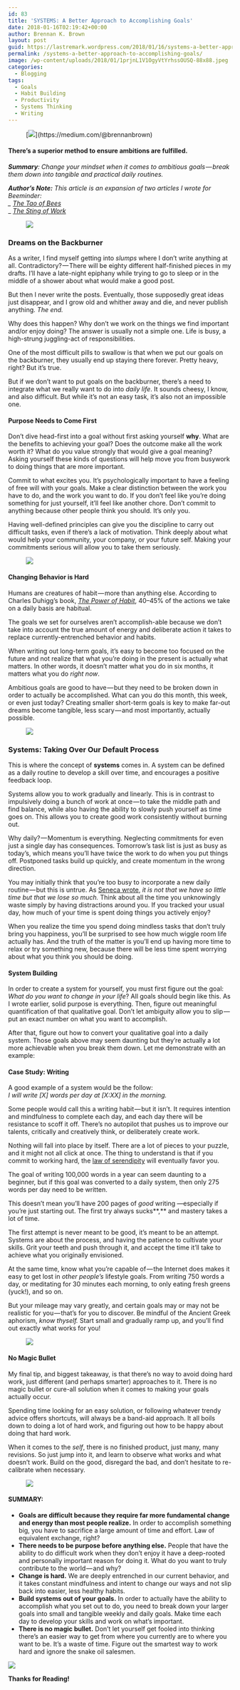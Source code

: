 ```yaml
---
id: 83
title: 'SYSTEMS: A Better Approach to Accomplishing Goals'
date: 2018-01-16T02:19:42+00:00
author: Brennan K. Brown
layout: post
guid: https://lastremark.wordpress.com/2018/01/16/systems-a-better-approach-to-accomplishing-goals/
permalink: /systems-a-better-approach-to-accomplishing-goals/
image: /wp-content/uploads/2018/01/1prjnL1V1OgyVtYrhssOUSQ-88x88.jpeg
categories:
  - Blogging
tags:
  - Goals
  - Habit Building
  - Productivity
  - Systems Thinking
  - Writing
---
```

<figure>[<img src="https://cdn-images-1.medium.com/max/800/1*75f3FyFy5_WnAC4joYEXJQ.png" data-width="4000" data-height="250" />](https://medium.com/@brennanbrown)</figure> 

#### There’s a superior method to ensure ambitions are fulfilled.

**_Summary_**_: Change your mindset when it comes to ambitious goals — break them down into tangible and practical daily routines._

**_Author’s Note:_** _This article is an expansion of two articles I wrote for Beeminder:  
_ <a href="https://blog.beeminder.com/tao/" target="_blank" rel="noopener noreferrer"><em>The Tao of Bees</em></a>_  
_ <a href="https://blog.beeminder.com/tao2/" target="_blank" rel="noopener noreferrer"><em>The Sting of Work</em></a><figure>

<img src="https://cdn-images-1.medium.com/max/800/1*89KCIhYz12DKDRbMNvFA2Q.png" data-width="1400" data-height="148" /> </figure> 

### Dreams on the Backburner

As a writer, I find myself getting into _slumps_ where I don’t write anything at all. Contradictory? — There will be eighty different half-finished pieces in my drafts. I’ll have a late-night epiphany while trying to go to sleep or in the middle of a shower about what would make a good post.

But then I never write the posts. Eventually, those supposedly great ideas just disappear, and I grow old and whither away and die, and never publish anything. _The end._

<!--more-->

Why does this happen? Why don’t we work on the things we find important and/or enjoy doing? The answer is usually not a simple one. Life is busy, a high-strung juggling-act of responsibilities.

One of the most difficult pills to swallow is that when we put our goals on the backburner, they usually end up staying there forever. Pretty heavy, right? But it’s true.

But if we don’t want to put goals on the backburner, there’s a need to integrate what we really want to do into _daily life_. It sounds cheesy, I know, and also difficult. But while it’s not an easy task, it’s also not an impossible one.

#### Purpose Needs to Come First

Don’t dive head-first into a goal without first asking yourself **why**. What are the benefits to achieving your goal? Does the outcome make all the work worth it? What do you value strongly that would give a goal meaning? Asking yourself these kinds of questions will help move you from busywork to doing things that are more important.

Commit to what excites you. It’s psychologically important to have a feeling of free will with your goals. Make a clear distinction between the work you have to do, and the work you want to do. If you don’t feel like you’re doing something for just yourself, it’ll feel like another chore. Don’t commit to anything because other people think you should. It’s only you.

Having well-defined principles can give you the discipline to carry out difficult tasks, even if there’s a lack of motivation. Think deeply about what would help your community, your company, or your future self. Making your commitments serious will allow you to take them seriously.<figure>

<img src="https://cdn-images-1.medium.com/max/600/1*4WFFKvC1DWGtHtDzM141gw.png" data-width="1400" data-height="600" /> </figure> 

#### Changing Behavior is Hard

Humans are creatures of habit — more than anything else. According to Charles Duhigg’s book, <a href="http://charlesduhigg.com/the-power-of-habit/" target="_blank" rel="noopener noreferrer"><em>The Power of Habit</em></a>, 40–45% of the actions we take on a daily basis are habitual.

The goals we set for ourselves aren’t accomplish-able because we don’t take into account the true amount of energy and deliberate action it takes to replace currently-entrenched behavior and habits.

When writing out long-term goals, it’s easy to become too focused on the future and not realize that what you’re doing in the present is actually what matters. In other words, it doesn’t matter what you do in six months, it matters what you do _right now_.

Ambitious goals are good to have — but they need to be broken down in order to actually be accomplished. What can you do this month, this week, or even just today? Creating smaller short-term goals is key to make far-out dreams become tangible, less scary — and most importantly, actually possible.<figure>

<img src="https://cdn-images-1.medium.com/max/800/1*A1HXExeRru-asgR6_gN4Sw.png" data-width="1400" data-height="62" /> </figure> 

### Systems: Taking Over Our Default Process

This is where the concept of **systems** comes in. A system can be defined as a daily routine to develop a skill over time, and encourages a positive feedback loop.

Systems allow you to work gradually and linearly. This is in contrast to impulsively doing a bunch of work at once — to take the middle path and find balance, while also having the ability to slowly push yourself as time goes on. This allows you to create good work consistently without burning out.

Why daily? — Momentum is everything. Neglecting commitments for even just a single day has consequences. Tomorrow’s task list is just as busy as today’s, which means you’ll have twice the work to do when you put things off. Postponed tasks build up quickly, and create momentum in the wrong direction.

You may initially think that you’re too busy to incorporate a new daily routine — but this is untrue. As <a title="On The Shortness of Life" href="http://www.philosophicalsociety.com/archives/on%20the%20shortness%20of%20life.htm" target="_blank" rel="noopener noreferrer">Seneca wrote</a>, _it is not that we have so little time but that we lose so much._ Think about all the time you unknowingly waste simply by having distractions around you. If you tracked your usual day, how much of your time is spent doing things you actively enjoy?

When you realize the time you spend doing mindless tasks that don’t truly bring you happiness, you’ll be surprised to see how much wiggle room life actually has. And the truth of the matter is you’ll end up having more time to relax or try something new, because there will be less time spent worrying about what you think you should be doing.

#### System Building

In order to create a system for yourself, you must first figure out the goal: _What do you want to change in your life_? All goals should begin like this. As I wrote earlier, solid purpose is everything. Then, figure out meaningful quantification of that qualitative goal. Don’t let ambiguity allow you to slip — put an exact number on what you want to accomplish.

After that, figure out how to convert your qualitative goal into a daily system. Those goals above may seem daunting but they’re actually a lot more achievable when you break them down. Let me demonstrate with an example:

#### Case Study: Writing

A good example of a system would be the follow:  
_I will write [X] words per day at [X:XX] in the morning._

Some people would call this a writing habit — but it isn’t. It requires intention and mindfulness to complete each day, and each day there will be resistance to scoff it off. There’s no autopilot that pushes us to improve our talents, critically and creatively think, or deliberately create work.

Nothing will fall into place by itself. There are a lot of pieces to your puzzle, and it might not all click at once. The thing to understand is that if you commit to working hard, the <a title="Lady Luck favors the one who tries." href="http://www.anvari.org/fortune/Miscellaneous_Collections/342733_laws-of-serendipity-1-in-order-to-discover-anything-you-must-be-looking-for-something.html" target="_blank" rel="noopener noreferrer">law of serendipity</a> will eventually favor you.

The goal of writing 100,000 words in a year can seem daunting to a beginner, but if this goal was converted to a daily system, then only 275 words per day need to be written.

This doesn’t mean you’ll have 200 pages of _good_ writing —especially if you’re just starting out. The first try always sucks**,** and mastery takes a lot of time.

The first attempt is never meant to be good, it’s meant to be an attempt. Systems are about the process, and having the patience to cultivate your skills. Grit your teeth and push through it, and accept the time it’ll take to achieve what you originally envisioned.

At the same time, know what you’re capable of — the Internet does makes it easy to get lost in _other people’s_ lifestyle goals. From writing 750 words a day, or meditating for 30 minutes each morning, to only eating fresh greens (yuck!), and so on.

But your mileage may vary greatly, and certain goals may or may not be realistic for you — that’s for you to discover. Be mindful of the Ancient Greek aphorism, _know thyself._ Start small and gradually ramp up, and you’ll find out exactly what works for you!<figure>

<img src="https://cdn-images-1.medium.com/max/1200/1*-uwsLPQgzkCKZfe_EqrcvQ.png" data-width="2000" data-height="1000" /> </figure> 

#### No Magic Bullet

My final tip, and biggest takeaway, is that there’s no way to avoid doing hard work, just different (and perhaps smarter) approaches to it. There is no magic bullet or cure-all solution when it comes to making your goals actually occur.

Spending time looking for an easy solution, or following whatever trendy advice offers shortcuts, will always be a band-aid approach. It all boils down to doing a lot of hard work, and figuring out how to be happy about doing that hard work.

When it comes to the _self_, there is no finished product, just many, many revisions. So just jump into it, and learn to observe what works and what doesn’t work. Build on the good, disregard the bad, and don’t hesitate to re-calibrate when necessary.<figure>

<img src="https://cdn-images-1.medium.com/max/800/1*A1HXExeRru-asgR6_gN4Sw.png" data-width="1400" data-height="62" /> </figure> 

#### SUMMARY:

  * **Goals are difficult because they require far more fundamental change and energy than most people realize.** In order to accomplish something big, you have to sacrifice a large amount of time and effort. Law of equivalent exchange, right?
  * **There needs to be purpose before anything else.** People that have the ability to do difficult work when they don’t enjoy it have a deep-rooted and personally important reason for doing it. What do you want to truly contribute to the world — and why?
  * **Change is hard.** We are deeply entrenched in our current behavior, and it takes constant mindfulness and intent to change our ways and not slip back into easier, less healthy habits.
  * **Build systems out of your goals.** In order to actually have the ability to accomplish what you set out to do, you need to break down your larger goals into small and tangible weekly and daily goals. Make time each day to develop your skills and work on what’s important.
  * **There is no magic bullet.** Don’t let yourself get fooled into thinking there’s an easier way to get from where you currently are to where you want to be. It’s a waste of time. Figure out the smartest way to work hard and ignore the snake oil salesmen.<figure class="wp-caption">

[<img src="https://cdn-images-1.medium.com/max/800/1*pRon9UAtEO-JzTY-7mg1jA.png" data-width="2400" data-height="1800" />](https://medium.com/@brennanbrown)<figcaption class="wp-caption-text">**Thanks for Reading!**</figcaption></figure>